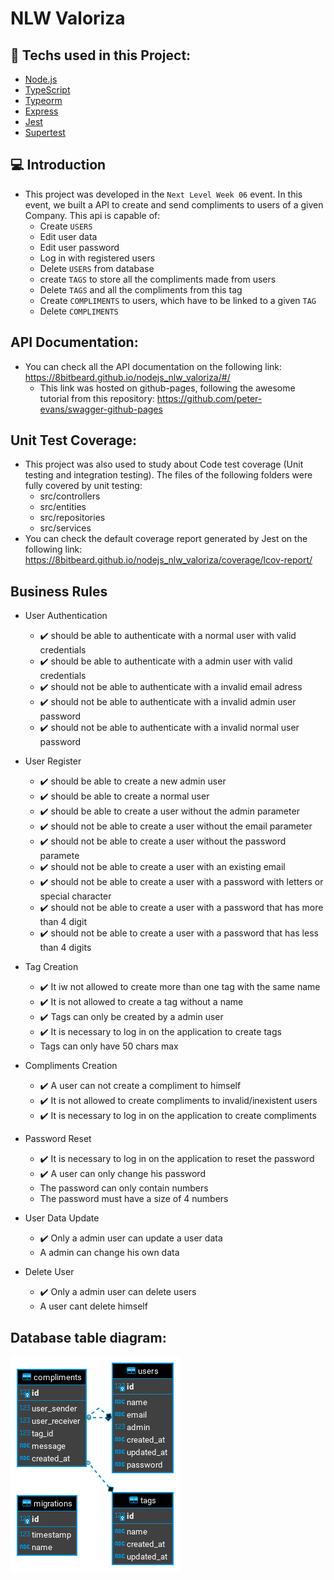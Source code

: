 # NLW Valoriza
## 🚀 Techs used in this Project:

- [Node.js](https://nodejs.org/en/)
- [TypeScript](https://www.typescriptlang.org/)
- [Typeorm](https://typeorm.io/#/)
- [Express](https://expressjs.com/)
- [Jest](https://jestjs.io/)
- [Supertest](https://github.com/visionmedia/supertest)

## 💻 Introduction

- This project was developed in the `Next Level Week 06` event. In this event, we built a API to create and send compliments to users of a given Company. This api is capable of:
  - Create `USERS`
  - Edit user data
  - Edit user password
  - Log in with registered users
  - Delete `USERS` from database
  - create `TAGS` to store all the compliments made from users
  - Delete `TAGS` and all the compliments from this tag
  - Create `COMPLIMENTS` to users, which have to be linked to a given `TAG`
  - Delete `COMPLIMENTS`


## API Documentation:

- You can check all the API documentation on the following link: https://8bitbeard.github.io/nodejs_nlw_valoriza/#/
  - This link was hosted on github-pages, following the awesome tutorial from this repository: https://github.com/peter-evans/swagger-github-pages

## Unit Test Coverage:

- This project was also used to study about Code test coverage (Unit testing and integration testing). The files of the following folders were fully covered by unit testing:
  - src/controllers
  - src/entities
  - src/repositories
  - src/services
- You can check the default coverage report generated by Jest on the following link: https://8bitbeard.github.io/nodejs_nlw_valoriza/coverage/lcov-report/

## Business Rules

- User Authentication
  - :heavy_check_mark: should be able to authenticate with a normal user with valid credentials
  - :heavy_check_mark: should be able to authenticate with a admin user with valid credentials
  - :heavy_check_mark: should not be able to authenticate with a invalid email adress
  - :heavy_check_mark: should not be able to authenticate with a invalid admin user password
  - :heavy_check_mark: should not be able to authenticate with a invalid normal user password

- User Register
  - :heavy_check_mark: should be able to create a new admin user
  - :heavy_check_mark: should be able to create a normal user
  - :heavy_check_mark: should be able to create a user without the admin parameter
  - :heavy_check_mark: should not be able to create a user without the email parameter
  - :heavy_check_mark: should not be able to create a user without the password paramete
  - :heavy_check_mark: should not be able to create a user with an existing email
  - :heavy_check_mark: should not be able to create a user with a password with letters or special character
  - :heavy_check_mark: should not be able to create a user with a password that has more than 4 digit
  - :heavy_check_mark: should not be able to create a user with a password that has less than 4 digits

- Tag Creation
  - :heavy_check_mark: It iw not allowed to create more than one tag with the same name
  - :heavy_check_mark: It is not allowed to create a tag without a name
  - :heavy_check_mark: Tags can only be created by a admin user
  - :heavy_check_mark: It is necessary to log in on the application to create tags
  - Tags can only have 50 chars max

- Compliments Creation
  - :heavy_check_mark: A user can not create a compliment to himself
  - :heavy_check_mark: It is not allowed to create compliments to invalid/inexistent users
  - :heavy_check_mark: It is necessary to log in on the application to create compliments

- Password Reset
  - :heavy_check_mark: It is necessary to log in on the application to reset the password
  - :heavy_check_mark: A user can only change his password
  - The password can only contain numbers
  - The password must have a size of 4 numbers

- User Data Update
  - :heavy_check_mark: Only a admin user can update a user data
  - A admin can change his own data

- Delete User
  - :heavy_check_mark: Only a admin user can delete users
  - A user cant delete himself

## Database table diagram:

![Database table diagram](./images/table_diagram_two.png)
